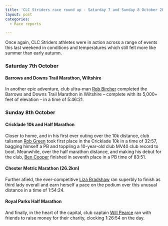 ```yaml
---
title: 'CLC Striders race round up - Saturday 7 and Sunday 8 October 2023'
layout: post
categories:
  - Race reports

---
```


Once again, CLC Striders athletes were in action across a range of events this last weekend in conditions and temperatures which still felt more like summer than early autumn.
 
### Saturday 7th October 
 
#### Barrows and Downs Trail Marathon, Wiltshire
In another epic adventure, club ultra-man [Rob Bircher](/images/2023/10/2023-10-10-Rob-Bircher.jpg "Rob Bircher") completed the Barrows and Downs Trail Marathon in Wiltshire – complete with its 5,000+ feet of elevation – in a time of 5:46:21.
 
### Sunday 8th October 
 
#### Cricklade 10k and Half Marathon
Closer to home, and in his first ever outing over the 10k distance, club talisman [Rob Green](/images/2023/10/2023-10-10-Rob-Green.jpg "Rob Green") took first place in the Cricklade 10k in a time of 32:57, bagging himself a PB and toppling a 10-year-old club MV40 club record to boot. Meanwhile, over the half marathon distance, and making his debut for the club, [Ben Cooper](/images/2023/10/2023-10-10-Ben-Cooper.jpg "Ben Cooper") finished in seventh place in a PB time of 83:51.
 
#### Chester Metric Marathon (26.2km)
Further afield, the ever-competitive [Liza Bradshaw](/images/2023/10/2023-10-10-Liza-Bradshaw.jpg "Liza Bradshaw") ran superbly to finish as third lady overall and earn herself a pace on the podium over this unusual distance in a time of 1:54:24.
 
#### Royal Parks Half Marathon
And finally, in the heart of the capital, club captain [Will Pearce](/images/2023/10/2023-10-10-Will-Pearce.jpg "Will Pearce") ran with friends to raise money for their charity, clocking 1:26:54 on the day.

